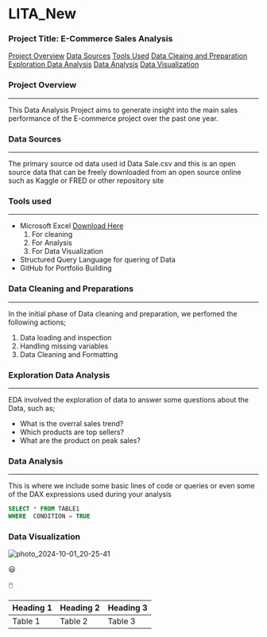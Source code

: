 # LITA_New  

### Project Title: E-Commerce Sales Analysis
[Project Overview](#project-overview)
[Data Sources](#data-sources)
[Tools Used](#tools-used)
[Data Cleaing and Preparation](#data-cleaning-and-preparation)
[Exploration Data Analysis](#exploration-data-analysis)
[Data Analysis](#data-analysis)
[Data Visualization](#data-visualization)

### Project Overview
---
This Data Analysis Project aims to generate insight into the main sales performance of the E-commerce project over the past one year.

### Data Sources
---
The primary source od data used id Data Sale.csv and this is an open source data that can be freely downloaded from an open source online such as Kaggle or FRED or other repository site

### Tools used
---
- Microsoft Excel [Download Here](https://www.microsoft.com)
   1. For cleaning
   2. For Analysis
   3. For Data Visualization
- Structured Query Language for quering of Data
- GitHub for Portfolio Building

### Data Cleaning and Preparations
---
In the initial phase of Data cleaning and preparation, we perfomed the following actions;
1. Data loading and inspection
2. Handling missing variables
3. Data Cleaning and Formatting

### Exploration Data Analysis
---
EDA involved the exploration of data to answer some questions about the Data, such as;
- What is the overral sales trend?
- Which products are top sellers?
- What are the product on peak sales?

### Data Analysis
---
This is where we include some basic lines of code or queries or even some of the DAX expressions used during your analysis
```SQL
SELECT * FROM TABLE1
WHERE  CONDITION = TRUE
```

### Data Visualization

![photo_2024-10-01_20-25-41](https://github.com/user-attachments/assets/e709eed2-129c-4f7c-877d-b2e929e9b278)



😃

🖱️

|Heading 1|Heading 2|Heading 3|
|---------|---------|---------|
|Table 1| Table 2| Table 3|

